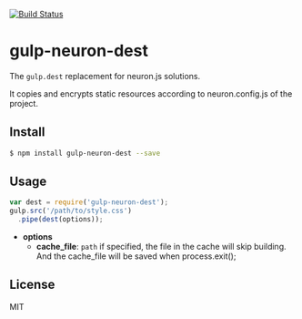 [![Build Status](https://travis-ci.org/neuron-js/gulp-neuron-dest.svg?branch=master)](https://travis-ci.org/neuron-js/gulp-neuron-dest)
<!-- optional npm version
[![NPM version](https://badge.fury.io/js/gulp-neuron-dest.svg)](http://badge.fury.io/js/gulp-neuron-dest)
-->
<!-- optional npm downloads
[![npm module downloads per month](http://img.shields.io/npm/dm/gulp-neuron-dest.svg)](https://www.npmjs.org/package/gulp-neuron-dest)
-->
<!-- optional dependency status
[![Dependency Status](https://david-dm.org/neuron-js/gulp-neuron-dest.svg)](https://david-dm.org/neuron-js/gulp-neuron-dest)
-->

# gulp-neuron-dest

The `gulp.dest` replacement for neuron.js solutions.

It copies and encrypts static resources according to neuron.config.js of the project.

## Install

```sh
$ npm install gulp-neuron-dest --save
```

## Usage

```js
var dest = require('gulp-neuron-dest');
gulp.src('/path/to/style.css')
  .pipe(dest(options));
```

- **options** 
  - **cache_file**: `path` if specified, the file in the cache will skip building. And the cache_file will be saved when process.exit();

## License

MIT
